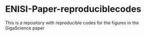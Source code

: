 # ENISI-Paper-reproduciblecodes
This is a repository with reproducible codes for the figures in the GigaScience paper
